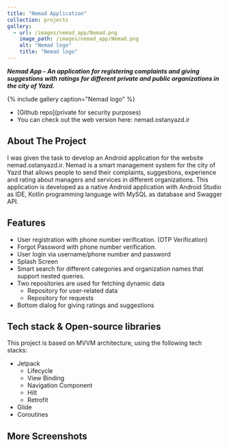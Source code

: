 ```yaml
---
title: "Nemad Application"
collection: projects
gallery:
  - url: /images/nemad_app/Nemad.png
    image_path: /images/nemad_app/Nemad.png
    alt: "Nemad logo"
    title: "Nemad logo"
---
```

***Nemad App - An application for registering complaints and giving suggestions with ratings for different private and public organizations in the city of Yazd.***

{% include gallery caption="Nemad logo" %}


* [Github repo](private for security purposes) 
* You can check out the web version here: nemad.ostanyazd.ir

<!-- ABOUT THE PROJECT -->

## About The Project
I was given the task to develop an Android application for the website nemad.ostanyazd.ir. Nemad is a smart management system for the city of Yazd that allows people to send their complaints, suggestions, experience and rating about managers and services in different organizations. This application is developed as a native Android application with Android Studio as IDE, Kotlin programming language with MySQL as database and Swagger API.

## Features 

- User registration with phone number verification. (OTP Verification)
- Forgot Password with phone number verification.
- User login via username/phone number and password 
- Splash Screen 
- Smart search for different categories and organization names that support nested queries.
- Two repositories are used for fetching dynamic data
  - Repository for user-related data
  - Repository for requests
- Bottom dialog for giving ratings and suggestions

## Tech stack & Open-source libraries
This project is based on MVVM architecture, using the following tech stacks:
- Jetpack
  - Lifecycle
  - View Binding
  - Navigation Component
  - Hilt 
  - Retrofit 
- Glide
- Coroutines


## More Screenshots 







